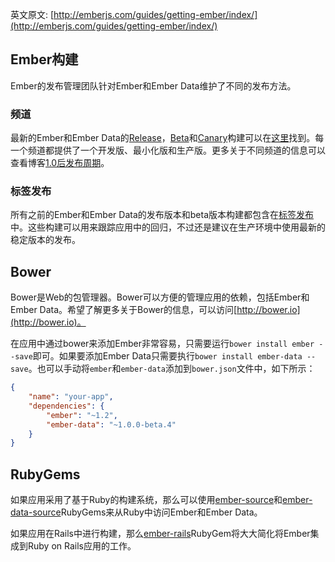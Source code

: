 英文原文: [http://emberjs.com/guides/getting-ember/index/](http://emberjs.com/guides/getting-ember/index/)

## Ember构建

Ember的发布管理团队针对Ember和Ember Data维护了不同的发布方法。

### 频道

最新的Ember和Ember Data的[Release](/builds#/release)，[Beta](/builds#/beta)和[Canary](/builds#/canary)构建可以在[这里](/builds)找到。每一个频道都提供了一个开发版、最小化版和生产版。更多关于不同频道的信息可以查看博客[1.0后发布周期](http://emberjs.com/blog/2013/09/06/new-ember-release-process.html)。

### 标签发布

所有之前的Ember和Ember
Data的发布版本和beta版本构建都包含在[标签发布](/builds#/tagged)中。这些构建可以用来跟踪应用中的回归，不过还是建议在生产环境中使用最新的稳定版本的发布。

## Bower

Bower是Web的包管理器。Bower可以方便的管理应用的依赖，包括Ember和Ember
Data。希望了解更多关于Bower的信息，可以访问[http://bower.io](http://bower.io)。

在应用中通过bower来添加Ember非常容易，只需要运行`bower install ember
--save`即可。如果要添加Ember Data只需要执行`bower install ember-data
--save`。也可以手动将`ember`和`ember-data`添加到`bower.json`文件中，如下所示：

```json
{
	"name": "your-app",
	"dependencies": {
		"ember": "~1.2",
		"ember-data": "~1.0.0-beta.4"
	}
}

```

## RubyGems

如果应用采用了基于Ruby的构建系统，那么可以使用[ember-source](http://rubygems.org/gems/ember-source)和[ember-data-source](http://rubygems.org/gems/ember-data-source)RubyGems来从Ruby中访问Ember和Ember
Data。

如果应用在Rails中进行构建，那么[ember-rails](http://rubygems.org/gems/ember-rails)RubyGem将大大简化将Ember集成到Ruby on Rails应用的工作。
